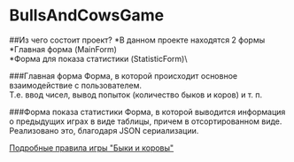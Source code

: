 # BullsAndCowsGame
##Из чего состоит проект?
*В данном проекте находятся 2 формы\
  *Главная форма (MainForm)\
  *Форма для показа статистики (StatisticForm)\

###Главная форма
Форма, в которой происходит основное взаимодействие с пользователем.\
 Т.е. ввод чисел, вывод попыток (количество быков и коров) и т. п.
 
###Форма показа статистики
Форма, в которой выводится информация о предыдущих играх в виде таблицы, причем в отсортированном виде.\
Реализовано это, благодаря JSON сериализации.
 
[Подробные правила игры "Быки и коровы"](https://робомозг.рф/articles/bullsandcowsrules)
